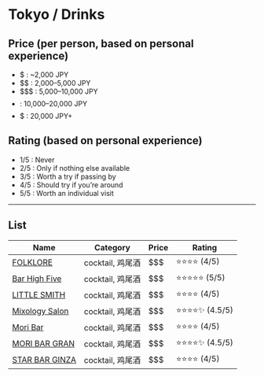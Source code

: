 # Tokyo / Drinks

## Price (per person, based on personal experience)
- $ : ~2,000 JPY  
- $$ : 2,000–5,000 JPY  
- $$$ : 5,000–10,000 JPY  
- $$$$ : 10,000–20,000 JPY  
- $$$$$ : 20,000 JPY+  

## Rating (based on personal experience)
- 1/5 : Never  
- 2/5 : Only if nothing else available  
- 3/5 : Worth a try if passing by  
- 4/5 : Should try if you’re around  
- 5/5 : Worth an individual visit  

---

## List

| Name                                 | Category      | Price | Rating            |
|--------------------------------------|---------------|------|-------------------|
| [FOLKLORE](./folklore.md)            | cocktail, 鸡尾酒 | $$$ | ⭐️️⭐️⭐️⭐️ (4/5)   |
| [Bar High Five](./highfive.md)       | cocktail, 鸡尾酒 | $$$ | ⭐️⭐️⭐️⭐️⭐️ (5/5)  |
| [LITTLE SMITH](./littlesmith.md)     | cocktail, 鸡尾酒 | $$$ | ⭐️️⭐️⭐️⭐️ (4/5)   |
| [Mixology Salon](./mixologysalon.md) | cocktail, 鸡尾酒 | $$$ | ⭐️️⭐⭐️⭐️✨ (4.5/5) |
| [Mori Bar](./moribar.md)             | cocktail, 鸡尾酒 | $$$ | ⭐️️⭐️⭐️⭐️ (4/5)   |
| [MORI BAR GRAN](./moribargran.md)    | cocktail, 鸡尾酒 | $$$ | ⭐️️⭐⭐️⭐️✨ (4.5/5) |
| [STAR BAR GINZA](./starbarginza.md)  | cocktail, 鸡尾酒 | $$$ | ⭐️️⭐️⭐️⭐️ (4/5)   |